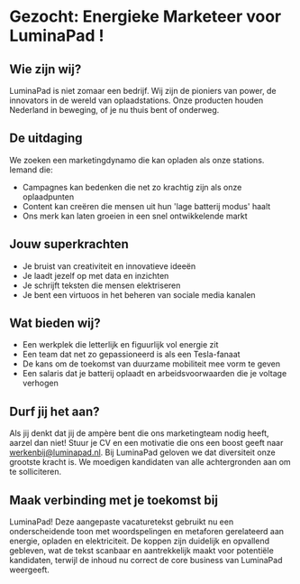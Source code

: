 # Gezocht: Energieke Marketeer voor LuminaPad !
## Wie zijn wij?
LuminaPad is niet zomaar een bedrijf. Wij zijn de pioniers van power, de innovators in de
wereld van oplaadstations. Onze producten houden Nederland in beweging, of je nu thuis bent
of onderweg.
## De uitdaging
We zoeken een marketingdynamo die kan opladen als onze stations. Iemand die:
 - Campagnes kan bedenken die net zo krachtig zijn als onze oplaadpunten
 - Content kan creëren die mensen uit hun 'lage batterij modus' haalt
 - Ons merk kan laten groeien in een snel ontwikkelende markt
## Jouw superkrachten
 - Je bruist van creativiteit en innovatieve ideeën
 - Je laadt jezelf op met data en inzichten
 - Je schrijft teksten die mensen elektriseren
 - Je bent een virtuoos in het beheren van sociale media kanalen
## Wat bieden wij?
 - Een werkplek die letterlijk en figuurlijk vol energie zit
 - Een team dat net zo gepassioneerd is als een Tesla-fanaat
 - De kans om de toekomst van duurzame mobiliteit mee vorm te geven
 - Een salaris dat je batterij oplaadt en arbeidsvoorwaarden die je voltage verhogen
## Durf jij het aan?
Als jij denkt dat jij de ampère bent die ons marketingteam nodig heeft, aarzel dan niet! Stuur
je CV en een motivatie die ons een boost geeft naar werkenbij@luminapad.nl.
Bij LuminaPad geloven we dat diversiteit onze grootste kracht is. We moedigen kandidaten
van alle achtergronden aan om te solliciteren.
## Maak verbinding met je toekomst bij
LuminaPad!
Deze aangepaste vacaturetekst gebruikt nu een onderscheidende toon met woordspelingen en
metaforen gerelateerd aan energie, opladen en elektriciteit. De koppen zijn duidelijk en
opvallend gebleven, wat de tekst scanbaar en aantrekkelijk maakt voor potentiële kandidaten,
terwijl de inhoud nu correct de core business van LuminaPad weergeeft.